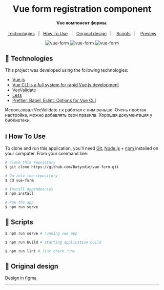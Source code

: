 <h1 align="center">
   Vue form registration component
</h1>

<h4 align="center">
  Vue компонент формы.
</h4>

<p align="center">
  <a href="#rocket-technologies">Technologies</a>&nbsp;&nbsp;&nbsp;|&nbsp;&nbsp;
  <a href="#information_source-how-to-use">How To Use</a>&nbsp;&nbsp;&nbsp;|&nbsp;&nbsp;
  <a href="#eyes-original-design">Original design</a>&nbsp;&nbsp;&nbsp;|&nbsp;
  &nbsp;
  <a href="#pushpin-scripts">Scripts</a>&nbsp;&nbsp;&nbsp;|&nbsp;
   &nbsp;
  <a href="https://vue-form-roan.vercel.app/">Preview</a>
</p>

<p align="center">
<img alt="vue-form" src="https://res.cloudinary.com/pizza-vue/image/upload/v1613464417/6_zmjwxg.png" />
<img alt="vue-form" src="https://res.cloudinary.com/pizza-vue/image/upload/v1613464449/7_sygaar.png" />
<img alt="vue-form" src="https://res.cloudinary.com/pizza-vue/image/upload/v1613464475/8_fxeljw.png" />
</p>

## :rocket: Technologies

This project was developed using the following technologies:

- [Vue.js](https://vuejs.org/)
- [Vue CLI is a full system for rapid Vue.js development](https://cli.vuejs.org/)
- [VeeValidate](https://vee-validate.logaretm.com/v3)
- [Less](http://lesscss.org/)
- [Prettier, Babel, Eslint. Options for Vue CLI](https://cli.vuejs.org/core-plugins/babel.html#vue-cli-plugin-babel)

Использовал VeeValidate т.к работал с ним раньше. Очень простая настройка, можно добавлять свои правила. Хорошая документация у библиотеки.

## :information_source: How To Use

To clone and run this application, you'll need [Git](https://git-scm.com), [Node.js][nodejs] + [npm ](https://www.npmjs.com/) installed on your computer. From your command line:

```bash
# Clone this repository
$ git clone https://github.com/Batyodie/vue-form.git

# Go into the repository
$ cd vue-form

# Install dependencies
$ npm install

# Run the app
$ npm run serve
```

## :pushpin: Scripts

```bash
$ npm run serve # running vue app

$ npm run build # starting application build

$ npm run lint # lint check runs

```

## :eyes: Original design

[Design in figma](https://www.figma.com/file/wWUnQwvRDWBfPx1v1pCAfO/React-Pizza?node-id=0%3A1)

---

[nodejs]: https://nodejs.org/
